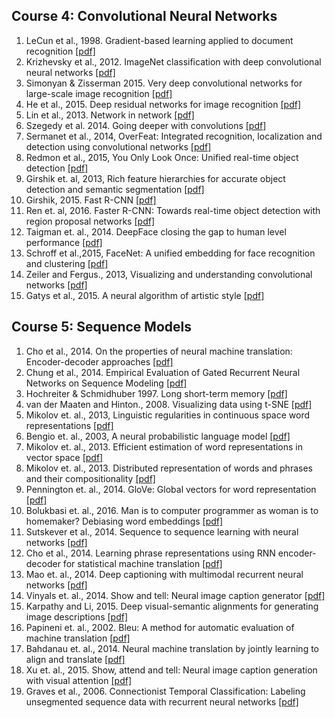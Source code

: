 ## Course 4: Convolutional Neural Networks

1. LeCun et al., 1998. Gradient-based learning applied to document recognition [[pdf]](http://yann.lecun.com/exdb/publis/pdf/lecun-01a.pdf)
2. Krizhevsky et al., 2012. ImageNet classification with deep convolutional neural networks [[pdf]](http://papers.nips.cc/paper/4824-imagenet-classification-with-deep-convolutional-neural-networks.pdf)
3. Simonyan & Zisserman 2015. Very deep convolutional networks for large-scale image recognition [[pdf]](https://arxiv.org/pdf/1409.1556.pdf)
4. He et al., 2015. Deep residual networks for image recognition [[pdf]](https://arxiv.org/pdf/1512.03385.pdf)
5. Lin et al., 2013. Network in network [[pdf]](https://arxiv.org/pdf/1312.4400.pdf)
6. Szegedy et al. 2014. Going deeper with convolutions [[pdf]](https://www.cv-foundation.org/openaccess/content_cvpr_2015/papers/Szegedy_Going_Deeper_With_2015_CVPR_paper.pdf)
7. Sermanet et al., 2014, OverFeat: Integrated recognition, localization and detection using convolutional networks [[pdf]](https://arxiv.org/pdf/1312.6229.pdf)
8. Redmon et al., 2015, You Only Look Once: Unified real-time object detection [[pdf]](https://www.cv-foundation.org/openaccess/content_cvpr_2016/papers/Redmon_You_Only_Look_CVPR_2016_paper.pdf)
9. Girshik et. al, 2013, Rich feature hierarchies for accurate object detection and semantic segmentation [[pdf]](https://www.cv-foundation.org/openaccess/content_cvpr_2014/papers/Girshick_Rich_Feature_Hierarchies_2014_CVPR_paper.pdf)
10. Girshik, 2015. Fast R-CNN [[pdf]](https://www.cv-foundation.org/openaccess/content_iccv_2015/papers/Girshick_Fast_R-CNN_ICCV_2015_paper.pdf)
11. Ren et. al, 2016. Faster R-CNN: Towards real-time object detection with region proposal networks [[pdf]](http://papers.nips.cc/paper/5638-faster-r-cnn-towards-real-time-object-detection-with-region-proposal-networks.pdf)
12. Taigman et. al., 2014. DeepFace closing the gap to human level performance [[pdf]](https://www.cv-foundation.org/openaccess/content_cvpr_2014/papers/Taigman_DeepFace_Closing_the_2014_CVPR_paper.pdf)
13. Schroff et al.,2015, FaceNet: A unified embedding for face recognition and clustering [[pdf]](https://arxiv.org/pdf/1503.03832.pdf)
14. Zeiler and Fergus., 2013, Visualizing and understanding convolutional networks [[pdf]](https://arxiv.org/pdf/1311.2901.pdf)
15. Gatys et al., 2015. A neural algorithm of artistic style [[pdf]](https://arxiv.org/pdf/1508.06576.pdf)

## Course 5: Sequence Models

1. Cho et al., 2014. On the properties of neural machine translation: Encoder-decoder approaches [[pdf]](https://arxiv.org/pdf/1409.1259.pdf)
2. Chung et al., 2014. Empirical Evaluation of Gated Recurrent Neural Networks on Sequence Modeling [[pdf]](https://arxiv.org/pdf/1412.3555.pdf)
3. Hochreiter & Schmidhuber 1997. Long short-term memory [[pdf]](https://www.bioinf.jku.at/publications/older/2604.pdf)
4. van der Maaten and Hinton., 2008. Visualizing data using t-SNE [[pdf]](http://www.cs.toronto.edu/~hinton/absps/tsnefinal.pdf)
5. Mikolov et. al., 2013, Linguistic regularities in continuous space word representations [[pdf]](https://www.microsoft.com/en-us/research/wp-content/uploads/2016/02/rvecs.pdf)
6. Bengio et. al., 2003, A neural probabilistic language model [[pdf]](http://www.jmlr.org/papers/volume3/bengio03a/bengio03a.pdf)
7. Mikolov et. al., 2013. Efficient estimation of word representations in vector space [[pdf]](https://arxiv.org/pdf/1301.3781.pdf)
8. Mikolov et. al., 2013. Distributed representation of words and phrases and their compositionality [[pdf]](http://papers.nips.cc/paper/5021-distributed-representations-of-words-and-phrases-and-their-compositionality.pdf)
9. Pennington et. al., 2014. GloVe: Global vectors for word representation [[pdf]](http://anthology.aclweb.org/D/D14/D14-1162.pdf)
10. Bolukbasi et. al., 2016. Man is to computer programmer as woman is to homemaker? Debiasing word embeddings [[pdf]](https://arxiv.org/pdf/1607.06520.pdf)
11. Sutskever et al., 2014. Sequence to sequence learning with neural networks [[pdf]](http://papers.nips.cc/paper/5346-sequence-to-sequence-learning-with-neural-networks.pdf)
12. Cho et al., 2014. Learning phrase representations using RNN encoder-decoder for statistical machine translation [[pdf]](https://arxiv.org/pdf/1406.1078.pdf)
13. Mao et. al., 2014. Deep captioning with multimodal recurrent neural networks [[pdf]](https://arxiv.org/pdf/1412.6632.pdf)
14. Vinyals et. al., 2014. Show and tell: Neural image caption generator [[pdf]](https://www.cv-foundation.org/openaccess/content_cvpr_2015/papers/Vinyals_Show_and_Tell_2015_CVPR_paper.pdf)
15. Karpathy and Li, 2015. Deep visual-semantic alignments for generating image descriptions [[pdf]](https://www.cv-foundation.org/openaccess/content_cvpr_2015/papers/Karpathy_Deep_Visual-Semantic_Alignments_2015_CVPR_paper.pdf)
16. Papineni et. al., 2002. Bleu: A method for automatic evaluation of machine translation [[pdf]](https://www.aclweb.org/anthology/P02-1040.pdf)
17. Bahdanau et. al., 2014. Neural machine translation by jointly learning to align and translate [[pdf]](https://arxiv.org/pdf/1409.0473.pdf)
18. Xu et. al., 2015. Show, attend and tell: Neural image caption generation with visual attention [[pdf]](https://arxiv.org/pdf/1502.03044.pdf)
19. Graves et al., 2006. Connectionist Temporal Classification: Labeling unsegmented sequence data with recurrent neural networks [[pdf]](https://www.cs.toronto.edu/~graves/icml_2006.pdf)
